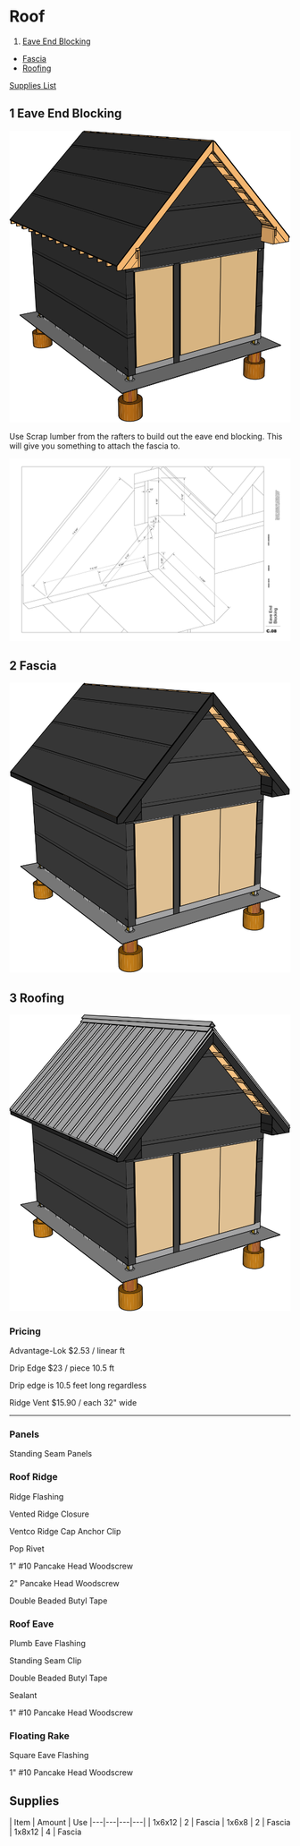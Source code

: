 # Roof

1. [Eave End Blocking](#eaveendblocking)
* [Fascia](#fascia)
* [Roofing](#roofing)

[Supplies List](#supplies)


## 1 Eave End Blocking <a name="eaveendblocking"></a>

![](images/C11.svg)

Use Scrap lumber from the rafters to build out the eave end blocking. This will give you something to attach the fascia to.  

![](blueprints/C11.svg)

## 2 Fascia <a name="fascia"></a>

![](images/C12.svg)


## 3 Roofing <a name="roofing"></a>

![](images/C13.svg)

### Pricing
Advantage-Lok
&#36;2.53 / linear ft

Drip Edge
&#36;23 / piece 10.5 ft

Drip edge is 10.5 feet long regardless

Ridge Vent
&#36;15.90 / each 32" wide


-----

### Panels

Standing Seam Panels

### Roof Ridge

Ridge Flashing

Vented Ridge Closure

Ventco Ridge Cap Anchor Clip

Pop Rivet

1" #10 Pancake Head Woodscrew

2" Pancake Head Woodscrew

Double Beaded Butyl Tape

### Roof Eave

Plumb Eave Flashing

Standing Seam Clip

Double Beaded Butyl Tape

Sealant

1" #10 Pancake Head Woodscrew

### Floating Rake

Square Eave Flashing

1" #10 Pancake Head Woodscrew

## Supplies <a name="supplies"></a>


| Item | Amount | Use 
|---|---|---|---|
| 1x6x12 | 2 | Fascia
| 1x6x8 | 2 | Fascia
| 1x8x12 | 4 | Fascia